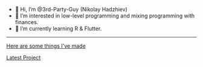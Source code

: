 - 👋 Hi, I’m @3rd-Party-Guy (Nikolay Hadzhiev)
- 👀 I’m interested in low-level programming and mixing programming with finances.
- 🌱 I’m currently learning R & Flutter.

---

[Here are some things I've made](https://www.youtube.com/watch?v=FG6eaCVLZAU "YouTube video")

[Latest Project](https://github.com/3rd-Party-Guy/JustDrawLib)
